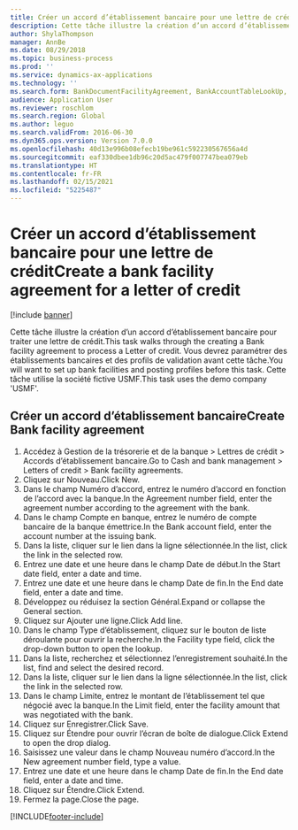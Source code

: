 ```yaml
---
title: Créer un accord d’établissement bancaire pour une lettre de crédit
description: Cette tâche illustre la création d’un accord d’établissement bancaire pour traiter une lettre de crédit.
author: ShylaThompson
manager: AnnBe
ms.date: 08/29/2018
ms.topic: business-process
ms.prod: ''
ms.service: dynamics-ax-applications
ms.technology: ''
ms.search.form: BankDocumentFacilityAgreement, BankAccountTableLookUp, BankDocumentFacilityAgreementExtension, DefaultDashboard
audience: Application User
ms.reviewer: roschlom
ms.search.region: Global
ms.author: leguo
ms.search.validFrom: 2016-06-30
ms.dyn365.ops.version: Version 7.0.0
ms.openlocfilehash: 40d13e996b08efecb19be961c592230567656a4d
ms.sourcegitcommit: eaf330dbee1db96c20d5ac479f007747bea079eb
ms.translationtype: HT
ms.contentlocale: fr-FR
ms.lasthandoff: 02/15/2021
ms.locfileid: "5225487"
---
```

# <a name="create-a-bank-facility-agreement-for-a-letter-of-credit"></a><span data-ttu-id="9cd90-103">Créer un accord d’établissement bancaire pour une lettre de crédit</span><span class="sxs-lookup"><span data-stu-id="9cd90-103">Create a bank facility agreement for a letter of credit</span></span>

[!include [banner](../../includes/banner.md)]

<span data-ttu-id="9cd90-104">Cette tâche illustre la création d’un accord d’établissement bancaire pour traiter une lettre de crédit.</span><span class="sxs-lookup"><span data-stu-id="9cd90-104">This task walks through the creating a Bank facility agreement to process a Letter of credit.</span></span> <span data-ttu-id="9cd90-105">Vous devrez paramétrer des établissements bancaires et des profils de validation avant cette tâche.</span><span class="sxs-lookup"><span data-stu-id="9cd90-105">You will want to set up bank facilities and posting profiles before this task.</span></span>  <span data-ttu-id="9cd90-106">Cette tâche utilise la société fictive USMF.</span><span class="sxs-lookup"><span data-stu-id="9cd90-106">This task uses the demo company 'USMF'.</span></span>  


## <a name="create-bank-facility-agreement"></a><span data-ttu-id="9cd90-107">Créer un accord d’établissement bancaire</span><span class="sxs-lookup"><span data-stu-id="9cd90-107">Create Bank facility agreement</span></span>
1. <span data-ttu-id="9cd90-108">Accédez à Gestion de la trésorerie et de la banque > Lettres de crédit > Accords d’établissement bancaire.</span><span class="sxs-lookup"><span data-stu-id="9cd90-108">Go to Cash and bank management > Letters of credit > Bank facility agreements.</span></span>
2. <span data-ttu-id="9cd90-109">Cliquez sur Nouveau.</span><span class="sxs-lookup"><span data-stu-id="9cd90-109">Click New.</span></span>
3. <span data-ttu-id="9cd90-110">Dans le champ Numéro d’accord, entrez le numéro d’accord en fonction de l’accord avec la banque.</span><span class="sxs-lookup"><span data-stu-id="9cd90-110">In the Agreement number field, enter the agreement number according to the agreement with the bank.</span></span>
4. <span data-ttu-id="9cd90-111">Dans le champ Compte en banque, entrez le numéro de compte bancaire de la banque émettrice.</span><span class="sxs-lookup"><span data-stu-id="9cd90-111">In the Bank account field, enter the account number at the issuing bank.</span></span>
5. <span data-ttu-id="9cd90-112">Dans la liste, cliquer sur le lien dans la ligne sélectionnée.</span><span class="sxs-lookup"><span data-stu-id="9cd90-112">In the list, click the link in the selected row.</span></span>
6. <span data-ttu-id="9cd90-113">Entrez une date et une heure dans le champ Date de début.</span><span class="sxs-lookup"><span data-stu-id="9cd90-113">In the Start date field, enter a date and time.</span></span>
7. <span data-ttu-id="9cd90-114">Entrez une date et une heure dans le champ Date de fin.</span><span class="sxs-lookup"><span data-stu-id="9cd90-114">In the End date field, enter a date and time.</span></span>
8. <span data-ttu-id="9cd90-115">Développez ou réduisez la section Général.</span><span class="sxs-lookup"><span data-stu-id="9cd90-115">Expand or collapse the General section.</span></span>
9. <span data-ttu-id="9cd90-116">Cliquez sur Ajouter une ligne.</span><span class="sxs-lookup"><span data-stu-id="9cd90-116">Click Add line.</span></span>
10. <span data-ttu-id="9cd90-117">Dans le champ Type d’établissement, cliquez sur le bouton de liste déroulante pour ouvrir la recherche.</span><span class="sxs-lookup"><span data-stu-id="9cd90-117">In the Facility type field, click the drop-down button to open the lookup.</span></span>
11. <span data-ttu-id="9cd90-118">Dans la liste, recherchez et sélectionnez l’enregistrement souhaité.</span><span class="sxs-lookup"><span data-stu-id="9cd90-118">In the list, find and select the desired record.</span></span>
12. <span data-ttu-id="9cd90-119">Dans la liste, cliquer sur le lien dans la ligne sélectionnée.</span><span class="sxs-lookup"><span data-stu-id="9cd90-119">In the list, click the link in the selected row.</span></span>
13. <span data-ttu-id="9cd90-120">Dans le champ Limite, entrez le montant de l’établissement tel que négocié avec la banque.</span><span class="sxs-lookup"><span data-stu-id="9cd90-120">In the Limit field, enter the facility amount that was negotiated with the bank.</span></span>
14. <span data-ttu-id="9cd90-121">Cliquez sur Enregistrer.</span><span class="sxs-lookup"><span data-stu-id="9cd90-121">Click Save.</span></span>
15. <span data-ttu-id="9cd90-122">Cliquez sur Étendre pour ouvrir l’écran de boîte de dialogue.</span><span class="sxs-lookup"><span data-stu-id="9cd90-122">Click Extend to open the drop dialog.</span></span>
16. <span data-ttu-id="9cd90-123">Saisissez une valeur dans le champ Nouveau numéro d’accord.</span><span class="sxs-lookup"><span data-stu-id="9cd90-123">In the New agreement number field, type a value.</span></span>
17. <span data-ttu-id="9cd90-124">Entrez une date et une heure dans le champ Date de fin.</span><span class="sxs-lookup"><span data-stu-id="9cd90-124">In the End date field, enter a date and time.</span></span>
18. <span data-ttu-id="9cd90-125">Cliquez sur Étendre.</span><span class="sxs-lookup"><span data-stu-id="9cd90-125">Click Extend.</span></span>
19. <span data-ttu-id="9cd90-126">Fermez la page.</span><span class="sxs-lookup"><span data-stu-id="9cd90-126">Close the page.</span></span>



[!INCLUDE[footer-include](../../../includes/footer-banner.md)]